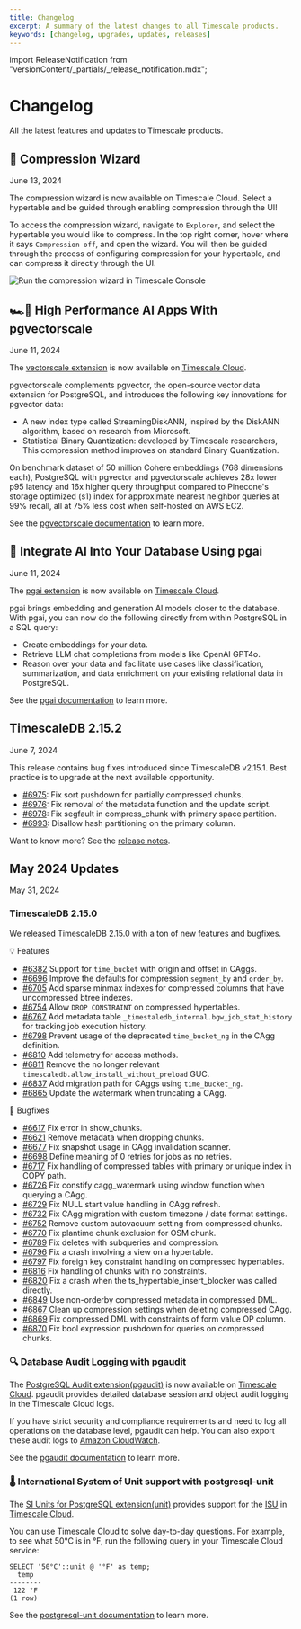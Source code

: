 ```yaml
---
title: Changelog
excerpt: A summary of the latest changes to all Timescale products.
keywords: [changelog, upgrades, updates, releases]
---
```


import ReleaseNotification from "versionContent/_partials/_release_notification.mdx";

# Changelog

All the latest features and updates to Timescale products.

## 🧙 Compression Wizard
<Label type="date">June 13, 2024</Label>

The compression wizard is now available on Timescale Cloud. Select a hypertable and be guided through enabling compression through the UI!

To access the compression wizard, navigate to `Explorer`, and select the hypertable you would like to compress. In the top right corner, hover where it says `Compression off`, and open the wizard. You will then be guided through the process of configuring compression for your hypertable, and can compress it directly through the UI.

![Run the compression wizard in Timescale Console](https://assets.timescale.com/docs/images/compress-data-in-console.png)

## 🏎️💨 High Performance AI Apps With pgvectorscale

<Label type="date">June 11, 2024</Label>

The [vectorscale extension][pgvectorscale] is now available on [Timescale Cloud][signup].

pgvectorscale complements pgvector, the open-source vector data extension for PostgreSQL, and introduces the
following key innovations for pgvector data:

- A new index type called StreamingDiskANN, inspired by the DiskANN algorithm, based on research from Microsoft.
- Statistical Binary Quantization: developed by Timescale researchers, This compression method improves on
  standard Binary Quantization.

On benchmark dataset of 50 million Cohere embeddings (768 dimensions each), PostgreSQL with pgvector and
pgvectorscale achieves 28x lower p95 latency and 16x higher query throughput compared to Pinecone's storage
optimized (s1) index for approximate nearest neighbor queries at 99% recall, all at 75% less cost when
self-hosted on AWS EC2.

See the [pgvectorscale documentation][pgvectorscale] to learn more.

## 🧐 Integrate AI Into Your Database Using pgai

<Label type="date">June 11, 2024</Label>

The [pgai extension][pgai] is now available on [Timescale Cloud][signup].

pgai brings embedding and generation AI models closer to the database. With pgai, you can now do the following directly
from within PostgreSQL in a SQL query:

* Create embeddings for your data.
* Retrieve LLM chat completions from models like OpenAI GPT4o.
* Reason over your data and facilitate use cases like classification, summarization, and data enrichment on your existing relational data in PostgreSQL.

See the [pgai documentation][pgai] to learn more.


## TimescaleDB 2.15.2
<Label type="date">June 7, 2024</Label>

This release contains bug fixes introduced since TimescaleDB v2.15.1.
Best practice is to upgrade at the next available opportunity.

- [#6975](https://github.com/timescale/timescaledb/issues/6975): Fix sort pushdown for partially compressed chunks.
- [#6976](https://github.com/timescale/timescaledb/issues/6976): Fix removal of the metadata function and the update script.
- [#6978](https://github.com/timescale/timescaledb/issues/6978): Fix segfault in compress_chunk with primary space partition.
- [#6993](https://github.com/timescale/timescaledb/issues/6993): Disallow hash partitioning on the primary column.

Want to know more? See the [release notes][timescaledb-releases].

## May 2024 Updates
<Label type="date">May 31, 2024</Label>

### TimescaleDB 2.15.0

We released TimescaleDB 2.15.0 with a ton of new features and bugfixes.

💡 Features

-   [#6382](https://github.com/timescale/timescaledb/pull/6382) Support for `time_bucket` with origin and offset in CAggs.
-   [#6696](https://github.com/timescale/timescaledb/pull/6696) Improve the defaults for compression `segment_by` and `order_by`.
-   [#6705](https://github.com/timescale/timescaledb/pull/6705) Add sparse minmax indexes for compressed columns that have uncompressed btree indexes.
-   [#6754](https://github.com/timescale/timescaledb/pull/6754) Allow `DROP CONSTRAINT` on compressed hypertables.
-   [#6767](https://github.com/timescale/timescaledb/pull/6767) Add metadata table `_timestaledb_internal.bgw_job_stat_history` for tracking job execution history.
-   [#6798](https://github.com/timescale/timescaledb/pull/6798) Prevent usage of the deprecated `time_bucket_ng` in the CAgg definition.
-   [#6810](https://github.com/timescale/timescaledb/pull/6810) Add telemetry for access methods.
-   [#6811](https://github.com/timescale/timescaledb/pull/6811) Remove the no longer relevant `timescaledb.allow_install_without_preload` GUC.
-   [#6837](https://github.com/timescale/timescaledb/pull/6837) Add migration path for CAggs using `time_bucket_ng`.
-   [#6865](https://github.com/timescale/timescaledb/pull/6865) Update the watermark when truncating a CAgg.

🐛 Bugfixes

-   [#6617](https://github.com/timescale/timescaledb/pull/6617) Fix error in show_chunks.
-   [#6621](https://github.com/timescale/timescaledb/pull/6621) Remove metadata when dropping chunks.
-   [#6677](https://github.com/timescale/timescaledb/pull/6677) Fix snapshot usage in CAgg invalidation scanner.
-   [#6698](https://github.com/timescale/timescaledb/pull/6698) Define meaning of 0 retries for jobs as no retries.
-   [#6717](https://github.com/timescale/timescaledb/pull/6717) Fix handling of compressed tables with primary or unique index in COPY path.
-   [#6726](https://github.com/timescale/timescaledb/pull/6726) Fix constify cagg_watermark using window function when querying a CAgg.
-   [#6729](https://github.com/timescale/timescaledb/pull/6729) Fix NULL start value handling in CAgg refresh.
-   [#6732](https://github.com/timescale/timescaledb/pull/6732) Fix CAgg migration with custom timezone / date format settings.
-   [#6752](https://github.com/timescale/timescaledb/pull/6752) Remove custom autovacuum setting from compressed chunks.
-   [#6770](https://github.com/timescale/timescaledb/pull/6770) Fix plantime chunk exclusion for OSM chunk.
-   [#6789](https://github.com/timescale/timescaledb/pull/6789) Fix deletes with subqueries and compression.
-   [#6796](https://github.com/timescale/timescaledb/pull/6796) Fix a crash involving a view on a hypertable.
-   [#6797](https://github.com/timescale/timescaledb/pull/6797) Fix foreign key constraint handling on compressed hypertables.
-   [#6816](https://github.com/timescale/timescaledb/pull/6816) Fix handling of chunks with no constraints.
-   [#6820](https://github.com/timescale/timescaledb/pull/6820) Fix a crash when the ts_hypertable_insert_blocker was called directly.
-   [#6849](https://github.com/timescale/timescaledb/pull/6849) Use non-orderby compressed metadata in compressed DML.
-   [#6867](https://github.com/timescale/timescaledb/pull/6867) Clean up compression settings when deleting compressed CAgg.
-   [#6869](https://github.com/timescale/timescaledb/pull/6869) Fix compressed DML with constraints of form value OP column.
-   [#6870](https://github.com/timescale/timescaledb/pull/6870) Fix bool expression pushdown for queries on compressed chunks.

### 🔍 Database Audit Logging with pgaudit

The [PostgreSQL Audit extension(pgaudit)](https://github.com/pgaudit/pgaudit/) is now available on [Timescale Cloud][signup].
pgaudit provides detailed database session and object audit logging in the Timescale
Cloud logs.

If you have strict security and compliance requirements and need to log all operations
on the database level, pgaudit can help. You can also export these audit logs to
[Amazon CloudWatch](https://aws.amazon.com/cloudwatch/).

See the [pgaudit documentation](https://github.com/pgaudit/pgaudit/) to learn more.

### 🌡 International System of Unit support with postgresql-unit

The [SI Units for PostgreSQL extension(unit)](https://github.com/df7cb/postgresql-unit) provides support for the
[ISU](https://en.wikipedia.org/wiki/International_System_of_Units) in [Timescale Cloud][signup].

You can use Timescale Cloud to solve day-to-day questions. For example, to see what 50°C is in °F, run the following
query in your Timescale Cloud service:

```
SELECT '50°C'::unit @ '°F' as temp;
  temp
--------
 122 °F
(1 row)
```

See the [postgresql-unit documentation](https://github.com/df7cb/postgresql-unit) to learn more.

[release-notes]: /about/:currentVersion:/release-notes/
[timescaledb-releases]: https://github.com/timescale/timescaledb/releases/
[pgai]: https://github.com/timescale/pgai
[pgvectorscale]: https://github.com/timescale/pgvectorscale/
[signup]: https://console.cloud.timescale.com/signup
